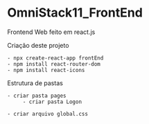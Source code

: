 # OmniStack11_FrontEnd
Frontend Web feito em react.js

Criação deste projeto 

    - npx create-react-app frontEnd
    - npm install react-router-dom
    - npm install react-icons

Estrutura de pastas

    - criar pasta pages
         - criar pasta Logon

    - criar arquivo global.css
